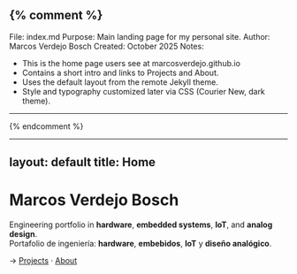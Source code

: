 {% comment %}
------------------------------------------------------------
File: index.md
Purpose: Main landing page for my personal site.
Author: Marcos Verdejo Bosch
Created: October 2025
Notes:
- This is the home page users see at marcosverdejo.github.io
- Contains a short intro and links to Projects and About.
- Uses the default layout from the remote Jekyll theme.
- Style and typography customized later via CSS (Courier New, dark theme).
------------------------------------------------------------
{% endcomment %}

---
layout: default
title: Home
---

# Marcos Verdejo Bosch

Engineering portfolio in **hardware**, **embedded systems**, **IoT**, and **analog design**.  
Portafolio de ingeniería: **hardware**, **embebidos**, **IoT** y **diseño analógico**.

→ [Projects](./projects) · [About](./about)
